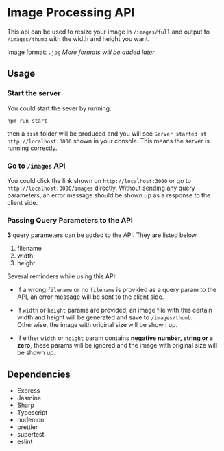 # Image Processing API

This api can be used to resize your image in `/images/full` and output to `/images/thumb` with the width and height you want.

Image format: `.jpg` *More formats will be added later*

## Usage

### Start the server

You could start the sever by running:

```
npm run start
```

then a `dist` folder will be produced and you will see `Server started at http://localhost:3000` shown in your console. This means the server is running correctly.

### Go to `/images` API

You could click the link shown on `http://localhost:3000` or go to `http://localhost:3000/images` directly. Without sending any query parameters, an error message should be shown up as a response to the client side.

### Passing Query Parameters to the API

**3** query parameters can be added to the API. They are listed below.

1. filename
2. width
3. height

Several reminders while using this API:

- If a wrong `filename` or no `filename` is provided as a query param to the API, an error message will be sent to the client side.

- If `width` or `height` params are provided, an image file with this certain width and height will be generated and save to `/images/thumb`. Otherwise, the image with original size will be shown up.

- If either `width` or `height` param contains **negative number, string or a zero**, these params will be ignored and the image with original size will be shown up.

## Dependencies

- Express
- Jasmine
- Sharp
- Typescript
- nodemon
- prettier
- supertest
- eslint
